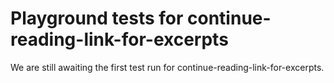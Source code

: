 # Playground tests for continue-reading-link-for-excerpts
We are still awaiting the first test run for continue-reading-link-for-excerpts.

